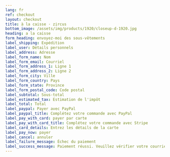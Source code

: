 ```yaml
---
lang: fr
ref: checkout
layout: checkout
title: à la caisse · zircus
bottom_image: /assets/img/products/1920/closeup-d-1920.jpg
heading: a la caisse
form_heading: envoyez-moi des sous-vêtements
label_shipping: Expédition
label_user: Détails personnels
label_address: Adresse
label_form_name: Nom
label_form_email: Courriel
label_form_address_1: Ligne 1
label_form_address_2: Ligne 2
label_form_city: Ville
label_form_country: Pays
label_form_state: Province
label_form_postal_code: Code postal
label_subtotal: Sous-total
label_estimated_tax: Estimation de l'impôt
label_total: Total
label_paypal: Payer avec PayPal
label_paypal_title: Complétez votre commande avec PayPal
label_pay_with_card: payer par carte
label_pay_with_card_title: Complétez votre commande avec Stripe
label_card_details: Entrez les détails de la carte
label_pay_now: payer
label_cancel: annuler
label_failure_message: Échec du paiement
label_success_message: Paiement réussi. Veuillez vérifier votre courriel.
---
```

